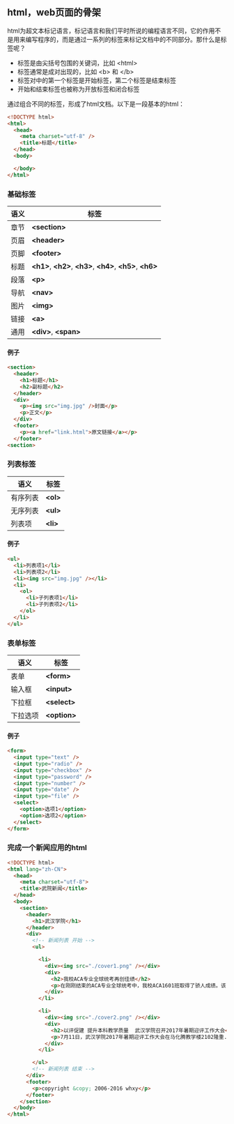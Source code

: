 ## html，web页面的骨架
html为超文本标记语言，标记语言和我们平时所说的编程语言不同，它的作用不是用来编写程序的，而是通过一系列的标签来标记文档中的不同部分。那什么是标签呢？

* 标签是由尖括号包围的关键词，比如 &lt;html&gt;
* 标签通常是成对出现的，比如 &lt;b&gt; 和 &lt;/b&gt;
* 标签对中的第一个标签是开始标签，第二个标签是结束标签
* 开始和结束标签也被称为开放标签和闭合标签

通过组合不同的标签，形成了html文档。以下是一段基本的html：

```html
<!DOCTYPE html>
<html>
  <head>
    <meta charset="utf-8" />
    <title>标题</title>
  </head>
  <body>

  </body>
</html>
```

### 基础标签

|语义|标签|
|-|-|
|章节|**&lt;section&gt;**|
|页眉|**&lt;header&gt;**|
|页脚|**&lt;footer&gt;**|
|标题|**&lt;h1&gt;**, **&lt;h2&gt;**, **&lt;h3&gt;**, **&lt;h4&gt;**, **&lt;h5&gt;**, **&lt;h6&gt;**|
|段落|**&lt;p&gt;**|
|导航|**&lt;nav&gt;**|
|图片|**&lt;img&gt;**|
|链接|**&lt;a&gt;**|
|通用|**&lt;div&gt;**, **&lt;span&gt;**|

#### 例子

```html
<section>
  <header>
    <h1>标题</h1>
    <h2>副标题</h2>
  </header>
  <div>
    <p><img src="img.jpg" />封面</p>
    <p>正文</p>
  </div>
  <footer>
    <p><a href="link.html">原文链接</a></p>
  </footer>
<section>
```

### 列表标签

|语义|标签|
|-|-|
|有序列表|**&lt;ol&gt;**|
|无序列表|**&lt;ul&gt;**|
|列表项|**&lt;li&gt;**|

#### 例子

```html
<ul>
  <li>列表项1</li>
  <li>列表项2</li>
  <li><img src="img.jpg" /></li>
  <li>
    <ol>
      <li>子列表项1</li>
      <li>子列表项2</li>
    </ol>
  </li>
</ul>
```

### 表单标签

|语义|标签|
|-|-|
|表单|**&lt;form&gt;**|
|输入框|**&lt;input&gt;**|
|下拉框|**&lt;select&gt;**|
|下拉选项|**&lt;option&gt;**|

#### 例子

```html
<form>
  <input type="text" />
  <input type="radio" />
  <input type="checkbox" />
  <input type="password" />
  <input type="number" />
  <input type="date" />
  <input type="file" />
  <select>
    <option>选项1</option>
    <option>选项2</option>
  </select>
</form>
```

### 完成一个新闻应用的html

```html
<!DOCTYPE html>
<html lang="zh-CN">
  <head>
    <meta charset="utf-8">
    <title>武院新闻</title>
  </head>
  <body>
    <section>
      <header>
        <h1>武汉学院</h1>
      </header>
      <div>
        <!-- 新闻列表 开始 -->
        <ul>

          <li>
            <div><img src="./cover1.png" /></div>
            <div>
              <h2>我校ACA专业全球统考再创佳绩</h2>
              <p>在刚刚结束的ACA专业全球统考中，我校ACA1601班取得了骄人成绩。该..</p>
            </div>
          </li>

          <li>
            <div><img src="./cover2.png" /></div>
            <div>
              <h2>以评促建 提升本科教学质量  武汉学院召开2017年暑期迎评工作大会</h2>
              <p>7月11日，武汉学院2017年暑期迎评工作大会在马化腾教学楼2102隆重..</p>
            </div>
          </li>

        </ul>
        <!-- 新闻列表 结束 -->
      </div>
      <footer>
        <p>copyright &copy; 2006-2016 whxy</p>
      </footer>
    </section>
  </body>
</html>
```
